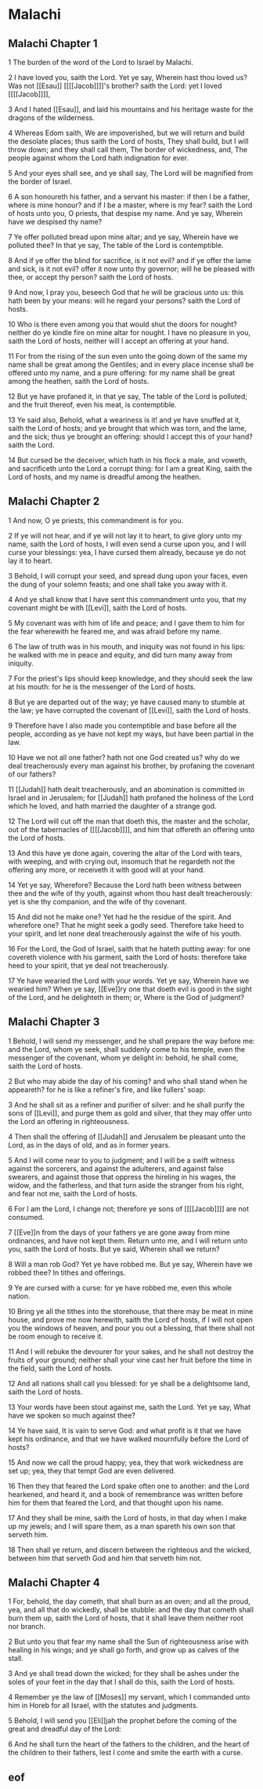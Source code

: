 
# Malachi

## Malachi Chapter 1

1 The burden of the word of the Lord to Israel by Malachi.

2 I have loved you, saith the Lord. Yet ye say, Wherein hast thou loved us? Was not [[Esau]] [[[[Jacob]]]]'s brother? saith the Lord: yet I loved [[[[Jacob]]]],

3 And I hated [[Esau]], and laid his mountains and his heritage waste for the dragons of the wilderness.

4 Whereas Edom saith, We are impoverished, but we will return and build the desolate places; thus saith the Lord of hosts, They shall build, but I will throw down; and they shall call them, The border of wickedness, and, The people against whom the Lord hath indignation for ever.

5 And your eyes shall see, and ye shall say, The Lord will be magnified from the border of Israel.

6 A son honoureth his father, and a servant his master: if then I be a father, where is mine honour? and if I be a master, where is my fear? saith the Lord of hosts unto you, O priests, that despise my name. And ye say, Wherein have we despised thy name?

7 Ye offer polluted bread upon mine altar; and ye say, Wherein have we polluted thee? In that ye say, The table of the Lord is contemptible.

8 And if ye offer the blind for sacrifice, is it not evil? and if ye offer the lame and sick, is it not evil? offer it now unto thy governor; will he be pleased with thee, or accept thy person? saith the Lord of hosts.

9 And now, I pray you, beseech God that he will be gracious unto us: this hath been by your means: will he regard your persons? saith the Lord of hosts.

10 Who is there even among you that would shut the doors for nought? neither do ye kindle fire on mine altar for nought. I have no pleasure in you, saith the Lord of hosts, neither will I accept an offering at your hand.

11 For from the rising of the sun even unto the going down of the same my name shall be great among the Gentiles; and in every place incense shall be offered unto my name, and a pure offering: for my name shall be great among the heathen, saith the Lord of hosts.

12 But ye have profaned it, in that ye say, The table of the Lord is polluted; and the fruit thereof, even his meat, is contemptible.

13 Ye said also, Behold, what a weariness is it! and ye have snuffed at it, saith the Lord of hosts; and ye brought that which was torn, and the lame, and the sick; thus ye brought an offering: should I accept this of your hand? saith the Lord.

14 But cursed be the deceiver, which hath in his flock a male, and voweth, and sacrificeth unto the Lord a corrupt thing: for I am a great King, saith the Lord of hosts, and my name is dreadful among the heathen.


## Malachi Chapter 2

1 And now, O ye priests, this commandment is for you.

2 If ye will not hear, and if ye will not lay it to heart, to give glory unto my name, saith the Lord of hosts, I will even send a curse upon you, and I will curse your blessings: yea, I have cursed them already, because ye do not lay it to heart.

3 Behold, I will corrupt your seed, and spread dung upon your faces, even the dung of your solemn feasts; and one shall take you away with it.

4 And ye shall know that I have sent this commandment unto you, that my covenant might be with [[Levi]], saith the Lord of hosts.

5 My covenant was with him of life and peace; and I gave them to him for the fear wherewith he feared me, and was afraid before my name.

6 The law of truth was in his mouth, and iniquity was not found in his lips: he walked with me in peace and equity, and did turn many away from iniquity.

7 For the priest's lips should keep knowledge, and they should seek the law at his mouth: for he is the messenger of the Lord of hosts.

8 But ye are departed out of the way; ye have caused many to stumble at the law; ye have corrupted the covenant of [[Levi]], saith the Lord of hosts.

9 Therefore have I also made you contemptible and base before all the people, according as ye have not kept my ways, but have been partial in the law.

10 Have we not all one father? hath not one God created us? why do we deal treacherously every man against his brother, by profaning the covenant of our fathers?

11 [[Judah]] hath dealt treacherously, and an abomination is committed in Israel and in Jerusalem; for [[Judah]] hath profaned the holiness of the Lord which he loved, and hath married the daughter of a strange god.

12 The Lord will cut off the man that doeth this, the master and the scholar, out of the tabernacles of [[[[Jacob]]]], and him that offereth an offering unto the Lord of hosts.

13 And this have ye done again, covering the altar of the Lord with tears, with weeping, and with crying out, insomuch that he regardeth not the offering any more, or receiveth it with good will at your hand.

14 Yet ye say, Wherefore? Because the Lord hath been witness between thee and the wife of thy youth, against whom thou hast dealt treacherously: yet is she thy companion, and the wife of thy covenant.

15 And did not he make one? Yet had he the residue of the spirit. And wherefore one? That he might seek a godly seed. Therefore take heed to your spirit, and let none deal treacherously against the wife of his youth.

16 For the Lord, the God of Israel, saith that he hateth putting away: for one covereth violence with his garment, saith the Lord of hosts: therefore take heed to your spirit, that ye deal not treacherously.

17 Ye have wearied the Lord with your words. Yet ye say, Wherein have we wearied him? When ye say, [[Eve]]ry one that doeth evil is good in the sight of the Lord, and he delighteth in them; or, Where is the God of judgment?


## Malachi Chapter 3

1 Behold, I will send my messenger, and he shall prepare the way before me: and the Lord, whom ye seek, shall suddenly come to his temple, even the messenger of the covenant, whom ye delight in: behold, he shall come, saith the Lord of hosts.

2 But who may abide the day of his coming? and who shall stand when he appeareth? for he is like a refiner's fire, and like fullers' soap:

3 And he shall sit as a refiner and purifier of silver: and he shall purify the sons of [[Levi]], and purge them as gold and silver, that they may offer unto the Lord an offering in righteousness.

4 Then shall the offering of [[Judah]] and Jerusalem be pleasant unto the Lord, as in the days of old, and as in former years.

5 And I will come near to you to judgment; and I will be a swift witness against the sorcerers, and against the adulterers, and against false swearers, and against those that oppress the hireling in his wages, the widow, and the fatherless, and that turn aside the stranger from his right, and fear not me, saith the Lord of hosts.

6 For I am the Lord, I change not; therefore ye sons of [[[[Jacob]]]] are not consumed.

7 [[Eve]]n from the days of your fathers ye are gone away from mine ordinances, and have not kept them. Return unto me, and I will return unto you, saith the Lord of hosts. But ye said, Wherein shall we return?

8 Will a man rob God? Yet ye have robbed me. But ye say, Wherein have we robbed thee? In tithes and offerings.

9 Ye are cursed with a curse: for ye have robbed me, even this whole nation.

10 Bring ye all the tithes into the storehouse, that there may be meat in mine house, and prove me now herewith, saith the Lord of hosts, if I will not open you the windows of heaven, and pour you out a blessing, that there shall not be room enough to receive it.

11 And I will rebuke the devourer for your sakes, and he shall not destroy the fruits of your ground; neither shall your vine cast her fruit before the time in the field, saith the Lord of hosts.

12 And all nations shall call you blessed: for ye shall be a delightsome land, saith the Lord of hosts.

13 Your words have been stout against me, saith the Lord. Yet ye say, What have we spoken so much against thee?

14 Ye have said, It is vain to serve God: and what profit is it that we have kept his ordinance, and that we have walked mournfully before the Lord of hosts?

15 And now we call the proud happy; yea, they that work wickedness are set up; yea, they that tempt God are even delivered.

16 Then they that feared the Lord spake often one to another: and the Lord hearkened, and heard it, and a book of remembrance was written before him for them that feared the Lord, and that thought upon his name.

17 And they shall be mine, saith the Lord of hosts, in that day when I make up my jewels; and I will spare them, as a man spareth his own son that serveth him.

18 Then shall ye return, and discern between the righteous and the wicked, between him that serveth God and him that serveth him not.


## Malachi Chapter 4

1 For, behold, the day cometh, that shall burn as an oven; and all the proud, yea, and all that do wickedly, shall be stubble: and the day that cometh shall burn them up, saith the Lord of hosts, that it shall leave them neither root nor branch.

2 But unto you that fear my name shall the Sun of righteousness arise with healing in his wings; and ye shall go forth, and grow up as calves of the stall.

3 And ye shall tread down the wicked; for they shall be ashes under the soles of your feet in the day that I shall do this, saith the Lord of hosts.

4 Remember ye the law of [[Moses]] my servant, which I commanded unto him in Horeb for all Israel, with the statutes and judgments.

5 Behold, I will send you [[Eli]]jah the prophet before the coming of the great and dreadful day of the Lord:

6 And he shall turn the heart of the fathers to the children, and the heart of the children to their fathers, lest I come and smite the earth with a curse.


## eof

